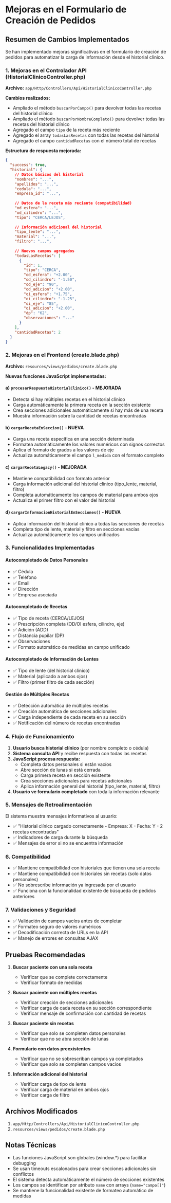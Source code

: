 # Mejoras en el Formulario de Creación de Pedidos

## Resumen de Cambios Implementados

Se han implementado mejoras significativas en el formulario de creación de pedidos para automatizar la carga de información desde el historial clínico.

### 1. Mejoras en el Controlador API (HistorialClinicoController.php)

**Archivo:** `app/Http/Controllers/Api/HistorialClinicoController.php`

**Cambios realizados:**
- Ampliado el método `buscarPorCampo()` para devolver todas las recetas del historial clínico
- Ampliado el método `buscarPorNombreCompleto()` para devolver todas las recetas del historial clínico
- Agregado el campo `tipo` de la receta más reciente
- Agregado el array `todasLasRecetas` con todas las recetas del historial
- Agregado el campo `cantidadRecetas` con el número total de recetas

**Estructura de respuesta mejorada:**
```json
{
  "success": true,
  "historial": {
    // Datos básicos del historial
    "nombres": "...",
    "apellidos": "...",
    "cedula": "...",
    "empresa_id": "...",
    
    // Datos de la receta más reciente (compatibilidad)
    "od_esfera": "...",
    "od_cilindro": "...",
    "tipo": "CERCA/LEJOS",
    
    // Información adicional del historial
    "tipo_lente": "...",
    "material": "...",
    "filtro": "...",
    
    // Nuevos campos agregados
    "todasLasRecetas": [
      {
        "id": 1,
        "tipo": "CERCA",
        "od_esfera": "+2.00",
        "od_cilindro": "-1.50",
        "od_eje": "90",
        "od_adicion": "+2.00",
        "oi_esfera": "+1.75",
        "oi_cilindro": "-1.25",
        "oi_eje": "85",
        "oi_adicion": "+2.00",
        "dp": "62",
        "observaciones": "..."
      }
    ],
    "cantidadRecetas": 2
  }
}
```

### 2. Mejoras en el Frontend (create.blade.php)

**Archivo:** `resources/views/pedidos/create.blade.php`

**Nuevas funciones JavaScript implementadas:**

#### a) `procesarRespuestaHistorialClinico()` - MEJORADA
- Detecta si hay múltiples recetas en el historial clínico
- Carga automáticamente la primera receta en la sección existente
- Crea secciones adicionales automáticamente si hay más de una receta
- Muestra información sobre la cantidad de recetas encontradas

#### b) `cargarRecetaEnSeccion()` - NUEVA
- Carga una receta específica en una sección determinada
- Formatea automáticamente los valores numéricos con signos correctos
- Aplica el formato de grados a los valores de eje
- Actualiza automáticamente el campo `l_medida` con el formato completo

#### c) `cargarRecetaLegacy()` - MEJORADA
- Mantiene compatibilidad con formato anterior
- Carga información adicional del historial clínico (tipo_lente, material, filtro)
- Completa automáticamente los campos de material para ambos ojos
- Actualiza el primer filtro con el valor del historial

#### d) `cargarInformacionHistorialEnSecciones()` - NUEVA
- Aplica información del historial clínico a todas las secciones de recetas
- Completa tipo de lente, material y filtro en secciones vacías
- Actualiza automáticamente los campos unificados

### 3. Funcionalidades Implementadas

#### Autocompletado de Datos Personales
- ✅ Cédula
- ✅ Teléfono
- ✅ Email
- ✅ Dirección
- ✅ Empresa asociada

#### Autocompletado de Recetas
- ✅ Tipo de receta (CERCA/LEJOS)
- ✅ Prescripción completa (OD/OI esfera, cilindro, eje)
- ✅ Adición (ADD)
- ✅ Distancia pupilar (DP)
- ✅ Observaciones
- ✅ Formato automático de medidas en campo unificado

#### Autocompletado de Información de Lentes
- ✅ Tipo de lente (del historial clínico)
- ✅ Material (aplicado a ambos ojos)
- ✅ Filtro (primer filtro de cada sección)

#### Gestión de Múltiples Recetas
- ✅ Detección automática de múltiples recetas
- ✅ Creación automática de secciones adicionales
- ✅ Carga independiente de cada receta en su sección
- ✅ Notificación del número de recetas encontradas

### 4. Flujo de Funcionamiento

1. **Usuario busca historial clínico** (por nombre completo o cédula)
2. **Sistema consulta API** y recibe respuesta con todas las recetas
3. **JavaScript procesa respuesta:**
   - Completa datos personales si están vacíos
   - Abre sección de lunas si está cerrada
   - Carga primera receta en sección existente
   - Crea secciones adicionales para recetas adicionales
   - Aplica información general del historial (tipo_lente, material, filtro)
4. **Usuario ve formulario completado** con toda la información relevante

### 5. Mensajes de Retroalimentación

El sistema muestra mensajes informativos al usuario:
- ✅ "Historial clínico cargado correctamente - Empresa: X - Fecha: Y - 2 recetas encontradas"
- ✅ Indicadores de carga durante la búsqueda
- ✅ Mensajes de error si no se encuentra información

### 6. Compatibilidad

- ✅ Mantiene compatibilidad con historiales que tienen una sola receta
- ✅ Mantiene compatibilidad con historiales sin recetas (solo datos personales)
- ✅ No sobrescribe información ya ingresada por el usuario
- ✅ Funciona con la funcionalidad existente de búsqueda de pedidos anteriores

### 7. Validaciones y Seguridad

- ✅ Validación de campos vacíos antes de completar
- ✅ Formateo seguro de valores numéricos
- ✅ Decodificación correcta de URLs en la API
- ✅ Manejo de errores en consultas AJAX

## Pruebas Recomendadas

1. **Buscar paciente con una sola receta**
   - Verificar que se complete correctamente
   - Verificar formato de medidas

2. **Buscar paciente con múltiples recetas**
   - Verificar creación de secciones adicionales
   - Verificar carga de cada receta en su sección correspondiente
   - Verificar mensaje de confirmación con cantidad de recetas

3. **Buscar paciente sin recetas**
   - Verificar que solo se completen datos personales
   - Verificar que no se abra sección de lunas

4. **Formulario con datos preexistentes**
   - Verificar que no se sobrescriban campos ya completados
   - Verificar que solo se completen campos vacíos

5. **Información adicional del historial**
   - Verificar carga de tipo de lente
   - Verificar carga de material en ambos ojos
   - Verificar carga de filtro

## Archivos Modificados

1. `app/Http/Controllers/Api/HistorialClinicoController.php`
2. `resources/views/pedidos/create.blade.php`

## Notas Técnicas

- Las funciones JavaScript son globales (window.*) para facilitar debugging
- Se usan timeouts escalonados para crear secciones adicionales sin conflictos
- El sistema detecta automáticamente el número de secciones existentes
- Los campos se identifican por atributo `name` con arrays (`name="campo[]"`)
- Se mantiene la funcionalidad existente de formateo automático de medidas
